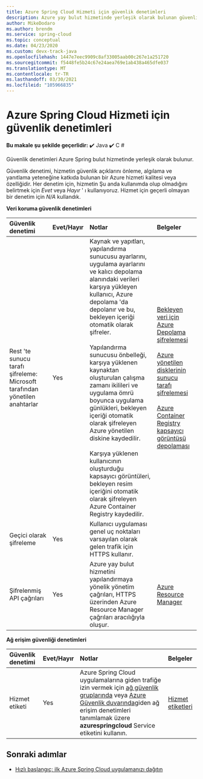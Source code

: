 ```yaml
---
title: Azure Spring Cloud Hizmeti için güvenlik denetimleri
description: Azure yay bulut hizmetinde yerleşik olarak bulunan güvenlik denetimlerini kullanın.
author: MikeDodaro
ms.author: brendm
ms.service: spring-cloud
ms.topic: conceptual
ms.date: 04/23/2020
ms.custom: devx-track-java
ms.openlocfilehash: 1447e7eec9909c8af33005aab00c267e1a251720
ms.sourcegitcommit: f5448fe5b24c67e24aea769e1ab438a465dfe037
ms.translationtype: MT
ms.contentlocale: tr-TR
ms.lasthandoff: 03/30/2021
ms.locfileid: "105966835"
---
```

# <a name="security-controls-for-azure-spring-cloud-service"></a>Azure Spring Cloud Hizmeti için güvenlik denetimleri

**Bu makale şu şekilde geçerlidir:** ✔️ Java ✔️ C #

Güvenlik denetimleri Azure Spring bulut hizmetinde yerleşik olarak bulunur.

Güvenlik denetimi, hizmetin güvenlik açıklarını önleme, algılama ve yanıtlama yeteneğine katkıda bulunan bir Azure hizmeti kalitesi veya özelliğidir.  Her denetim için, hizmetin Şu anda kullanımda olup olmadığını belirtmek için *Evet* veya *Hayır* ' ı kullanıyoruz.  Hizmet için geçerli olmayan bir denetim için *N/A* kullandık. 

**Veri koruma güvenlik denetimleri**

| Güvenlik denetimi | Evet/Hayır | Notlar | Belgeler |
|:-------------|:-------|:-------------------------------|:----------------------|
| Rest 'te sunucu tarafı şifreleme: Microsoft tarafından yönetilen anahtarlar | Yes | Kaynak ve yapıtları, yapılandırma sunucusu ayarlarını, uygulama ayarlarını ve kalıcı depolama alanındaki verileri karşıya yükleyen kullanıcı, Azure depolama 'da depolanır ve bu, bekleyen içeriği otomatik olarak şifreler.<br><br>Yapılandırma sunucusu önbelleği, karşıya yüklenen kaynaktan oluşturulan çalışma zamanı ikilileri ve uygulama ömrü boyunca uygulama günlükleri, bekleyen içeriği otomatik olarak şifreleyen Azure yönetilen diskine kaydedilir.<br><br>Karşıya yüklenen kullanıcının oluşturduğu kapsayıcı görüntüleri, bekleyen resim içeriğini otomatik olarak şifreleyen Azure Container Registry kaydedilir. | [Bekleyen veri için Azure Depolama şifrelemesi](../storage/common/storage-service-encryption.md)<br><br>[Azure yönetilen disklerinin sunucu tarafı şifrelemesi](../virtual-machines/disk-encryption.md)<br><br>[Azure Container Registry kapsayıcı görüntüsü depolaması](../container-registry/container-registry-storage.md) |
| Geçici olarak şifreleme | Yes | Kullanıcı uygulaması genel uç noktaları varsayılan olarak gelen trafik için HTTPS kullanır. |  |
| Şifrelenmiş API çağrıları | Yes | Azure yay bulut hizmetini yapılandırmaya yönelik yönetim çağrıları, HTTPS üzerinden Azure Resource Manager çağrıları aracılığıyla oluşur. | [Azure Resource Manager](../azure-resource-manager/index.yml) |

**Ağ erişim güvenliği denetimleri**

| Güvenlik denetimi | Evet/Hayır | Notlar | Belgeler |
|:-------------|:-------|:-------------------------------|:----------------------|
| Hizmet etiketi | Yes | Azure Spring Cloud uygulamalarına giden trafiğe izin vermek için [ağ güvenlik gruplarında](../virtual-network/network-security-groups-overview.md#security-rules) veya [Azure Güvenlik duvarında](../firewall/service-tags.md)giden ağ erişim denetimleri tanımlamak üzere **azurespringcloud** Service etiketini kullanın. | [Hizmet etiketleri](../virtual-network/service-tags-overview.md) |

## <a name="next-steps"></a>Sonraki adımlar

* [Hızlı başlangıç: ilk Azure Spring Cloud uygulamanızı dağıtın](spring-cloud-quickstart.md)
